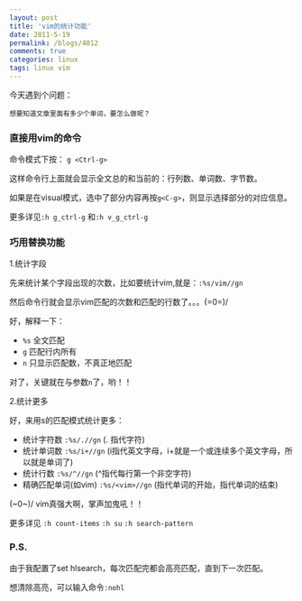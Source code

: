 ```yaml
---
layout: post
title: 'vim的统计功能'
date: 2011-5-19
permalink: /blogs/4012
comments: true
categories: linux
tags: linux vim
---
```


今天遇到个问题：

    想要知道文章里面有多少个单词，要怎么做呢？

### 直接用vim的命令

命令模式下按： `g <Ctrl-g>`

这样命令行上面就会显示全文总的和当前的：行列数、单词数、字节数。

如果是在visual模式，选中了部分内容再按`g<C-g>`，则显示选择部分的对应信息。

更多详见`:h g_ctrl-g` 和`:h v_g_ctrl-g`

<!--more-->

### 巧用替换功能

1.统计字段

先来统计某个字段出现的次数，比如要统计vim,就是：`:%s/vim//gn`

然后命令行就会显示vim匹配的次数和匹配的行数了。。。(=0=)/

好，解释一下：

- `%s` 全文匹配
- `g` 匹配行内所有
- `n` 只显示匹配数，不真正地匹配

对了，关键就在与参数`n`了，哟！！

2.统计更多

好，来用s的匹配模式统计更多：

- 统计字符数 `:%s/.//gn`  (. 指代字符)
- 统计单词数 `:%s/i+//gn`  (i指代英文字母，i+就是一个或连续多个英文字母，所以就是单词了)
- 统计行数 `:%s/^//gn`  (^指代每行第一个非空字符)
- 精确匹配单词(如vim) `:%s/<vim>//gn`  (指代单词的开始，指代单词的结束)

(~0~)/ vim真强大啊，掌声加鬼吼！！

更多详见 
`:h count-items`
`:h su`
`:h search-pattern`

### P.S.

由于我配置了set hlsearch，每次匹配完都会高亮匹配，直到下一次匹配。 

想清除高亮，可以输入命令`:nohl`
